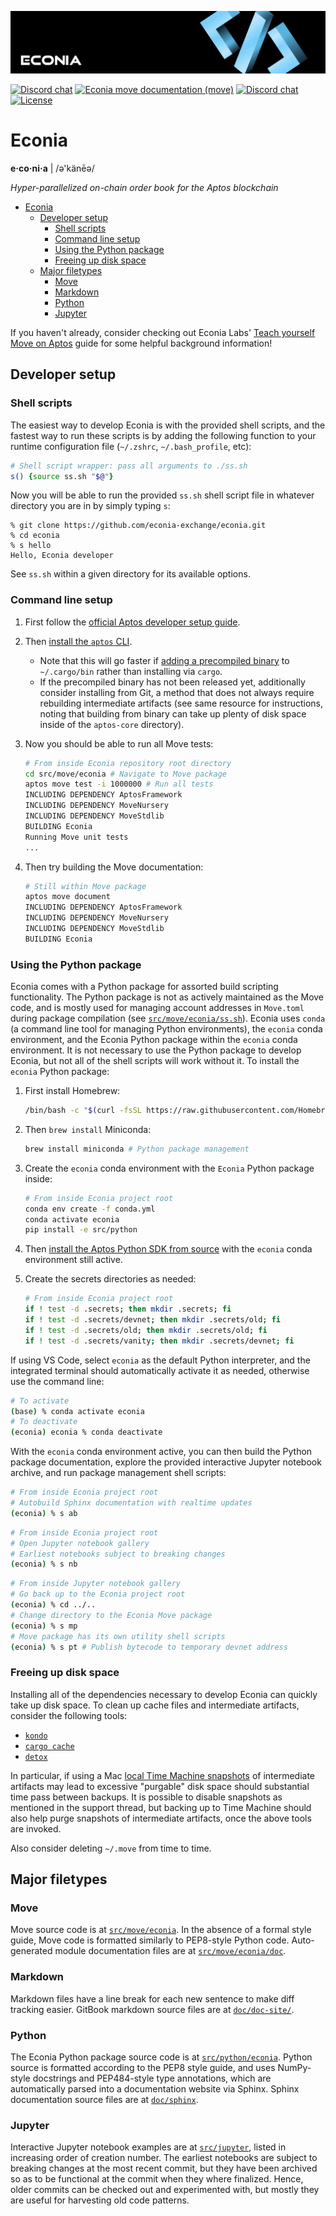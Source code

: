 ![](.assets/newbanner.png)

[![Discord chat](https://img.shields.io/badge/docs-Econia-59f)](https://www.econia.dev)
[![Econia move documentation (move)](https://img.shields.io/badge/docs-Move-59f)](src/move/econia/build/Econia/docs)
[![Discord chat](https://img.shields.io/discord/988942344776736830?style=flat)](discord.gg/econia)
[![License](https://img.shields.io/badge/license-Business_Source_License-white.svg)](LICENSE.md)

# Econia

**e·co·ni·a** | /ə'känēə/

*Hyper-parallelized on-chain order book for the Aptos blockchain*

- [Econia](#econia)
  - [Developer setup](#developer-setup)
    - [Shell scripts](#shell-scripts)
    - [Command line setup](#command-line-setup)
    - [Using the Python package](#using-the-python-package)
    - [Freeing up disk space](#freeing-up-disk-space)
  - [Major filetypes](#major-filetypes)
    - [Move](#move)
    - [Markdown](#markdown)
    - [Python](#python)
    - [Jupyter](#jupyter)

If you haven't already, consider checking out Econia Labs' [Teach yourself Move on Aptos] guide for some helpful background information!

## Developer setup

### Shell scripts

The easiest way to develop Econia is with the provided shell scripts, and the fastest way to run these scripts is by adding the following function to your runtime configuration file (`~/.zshrc`, `~/.bash_profile`, etc):

```zsh
# Shell script wrapper: pass all arguments to ./ss.sh
s() {source ss.sh "$@"}
```

Now you will be able to run the provided `ss.sh` shell script file in whatever directory you are in by simply typing `s`:

```
% git clone https://github.com/econia-exchange/econia.git
% cd econia
% s hello
Hello, Econia developer
```

See `ss.sh` within a given directory for its available options.

### Command line setup

1. First follow the [official Aptos developer setup guide].

1. Then [install the `aptos` CLI].

    * Note that this will go faster if [adding a precompiled binary] to `~/.cargo/bin` rather than installing via `cargo`.
    * If the precompiled binary has not been released yet, additionally consider installing from Git, a method that does not always require rebuilding intermediate artifacts (see same resource for instructions, noting that building from binary can take up plenty of disk space inside of the `aptos-core` directory).


1. Now you should be able to run all Move tests:

    ```zsh
    # From inside Econia repository root directory
    cd src/move/econia # Navigate to Move package
    aptos move test -i 1000000 # Run all tests
    INCLUDING DEPENDENCY AptosFramework
    INCLUDING DEPENDENCY MoveNursery
    INCLUDING DEPENDENCY MoveStdlib
    BUILDING Econia
    Running Move unit tests
    ...
    ```
1. Then try building the Move documentation:

    ```zsh
    # Still within Move package
    aptos move document
    INCLUDING DEPENDENCY AptosFramework
    INCLUDING DEPENDENCY MoveNursery
    INCLUDING DEPENDENCY MoveStdlib
    BUILDING Econia
    ```

### Using the Python package

Econia comes with a Python package for assorted build scripting functionality.
The Python package is not as actively maintained as the Move code, and is mostly used for managing account addresses in `Move.toml` during package compilation (see [`src/move/econia/ss.sh`]).
Econia uses `conda` (a command line tool for managing Python environments), the `econia` conda environment, and the Econia Python package within the `econia` conda environment.
It is not necessary to use the Python package to develop Econia, but not all of the shell scripts will work without it.
To install the `econia` Python package:

1. First install Homebrew:

    ```zsh
    /bin/bash -c "$(curl -fsSL https://raw.githubusercontent.com/Homebrew/install/HEAD/install.sh)"
    ```

1. Then `brew install` Miniconda:

    ```zsh
    brew install miniconda # Python package management
    ```

1. Create the `econia` conda environment with the `Econia` Python package inside:

    ```zsh
    # From inside Econia project root
    conda env create -f conda.yml
    conda activate econia
    pip install -e src/python
    ```

1. Then [install the Aptos Python SDK from source] with the `econia` conda environment still active.

1. Create the secrets directories as needed:

    ```zsh
    # From inside Econia project root
    if ! test -d .secrets; then mkdir .secrets; fi
    if ! test -d .secrets/devnet; then mkdir .secrets/old; fi
    if ! test -d .secrets/old; then mkdir .secrets/old; fi
    if ! test -d .secrets/vanity; then mkdir .secrets/devnet; fi
    ```

If using VS Code, select `econia` as the default Python interpreter, and the integrated terminal should automatically activate it as needed, otherwise use the command line:

```zsh
# To activate
(base) % conda activate econia
# To deactivate
(econia) econia % conda deactivate
```

With the `econia` conda environment active, you can then build the Python package documentation, explore the provided interactive Jupyter notebook archive, and run package management shell scripts:

```zsh
# From inside Econia project root
# Autobuild Sphinx documentation with realtime updates
(econia) % s ab
```

```zsh
# From inside Econia project root
# Open Jupyter notebook gallery
# Earliest notebooks subject to breaking changes
(econia) % s nb
```

```zsh
# From inside Jupyter notebook gallery
# Go back up to the Econia project root
(econia) % cd ../..
# Change directory to the Econia Move package
(econia) % s mp
# Move package has its own utility shell scripts
(econia) % s pt # Publish bytecode to temporary devnet address
```

### Freeing up disk space

Installing all of the dependencies necessary to develop Econia can quickly take up disk space.
To clean up cache files and intermediate artifacts, consider the following tools:

* [`kondo`]
* [`cargo cache`]
* [`detox`]

In particular, if using a Mac [local Time Machine snapshots] of intermediate artifacts may lead to excessive "purgable" disk space should substantial time pass between backups.
It is possible to disable snapshots as mentioned in the support thread, but backing up to Time Machine should also help purge snapshots of intermediate artifacts, once the above tools are invoked.

Also consider deleting `~/.move` from time to time.

## Major filetypes

### Move

Move source code is at [`src/move/econia`].
In the absence of a formal style guide, Move code is formatted similarly to PEP8-style Python code.
Auto-generated module documentation files are at [`src/move/econia/doc`].

### Markdown

Markdown files have a line break for each new sentence to make diff tracking easier.
GitBook markdown source files are at [`doc/doc-site/`].

### Python

The Econia Python package source code is at [`src/python/econia`].
Python source is formatted according to the PEP8 style guide, and uses NumPy-style docstrings and PEP484-style type annotations, which are automatically parsed into a documentation website via Sphinx.
Sphinx documentation source files are at [`doc/sphinx`].

### Jupyter

Interactive Jupyter notebook examples are at [`src/jupyter`], listed in increasing order of creation number.
The earliest notebooks are subject to breaking changes at the most recent commit, but they have been archived so as to be functional at the commit when they where finalized.
Hence, older commits can be checked out and experimented with, but mostly they are useful for harvesting old code patterns.

<!---Alphabetized reference links-->

[`aptos-core` #2142]:                       https://github.com/aptos-labs/aptos-core/issues/2142
[`cargo cache`]:                            https://github.com/matthiaskrgr/cargo-cache
[`detox`]:                                  https://github.com/whitfin/detox
[`doc/doc-site/`]:                          doc/doc-site/
[`doc/sphinx`]:                             doc/sphinx
[`kondo`]:                                  https://github.com/tbillington/kondo
[`src/jupyter`]:                            src/jupyter
[`src/move/econia`]:                        src/move/econia
[`src/move/econia/doc`]:                    src/move/econia/doc
[`src/move/econia/ss.sh`]:                  src/move/econia/ss.sh
[`src/python/econia`]:                      src/python/econia
[adding a precompiled binary]:              https://aptos.dev/cli-tools/aptos-cli-tool/install-aptos-cli#install-precompiled-binary-easy-mode
[install the `aptos` CLI]:                  https://aptos.dev/cli-tools/aptos-cli-tool/install-aptos-cli
[install the Aptos Python SDK from source]: https://aptos.dev/sdks/python-sdk#install-from-the-source
[local Time Machine snapshots]:             https://discussions.apple.com/thread/7676695
[official Aptos developer setup guide]:     https://aptos.dev/guides/getting-started
[Teach yourself Move on Aptos]:             https://github.com/econia-labs/teach-yourself-move
